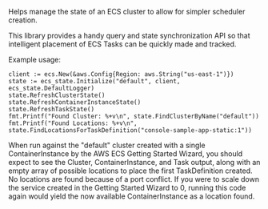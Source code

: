 Helps manage the state of an ECS cluster to allow for simpler scheduler creation.

This library provides a handy query and state synchronization API so that intelligent
placement of ECS Tasks can be quickly made and tracked.

Example usage:
```
client := ecs.New(&aws.Config{Region: aws.String("us-east-1")})
state := ecs_state.Initialize("default", client, ecs_state.DefaultLogger)
state.RefreshClusterState()
state.RefreshContainerInstanceState()
state.RefreshTaskState()
fmt.Printf("Found Cluster: %+v\n", state.FindClusterByName("default"))
fmt.Printf("Found Locations: %+v\n", state.FindLocationsForTaskDefinition("console-sample-app-static:1"))
```
When run against the "default" cluster created with a single ContainerInstance by the AWS ECS Getting Started Wizard,
you should expect to see the Cluster, ContainerInstance, and Task output, along with an empty array of possible locations
to place the first TaskDefinition created.  No locations are found because of a port conflict.  If you were to scale down
the service created in the Getting Started Wizard to 0, running this code again would yield the now available ContainerInstance
as a location found.
